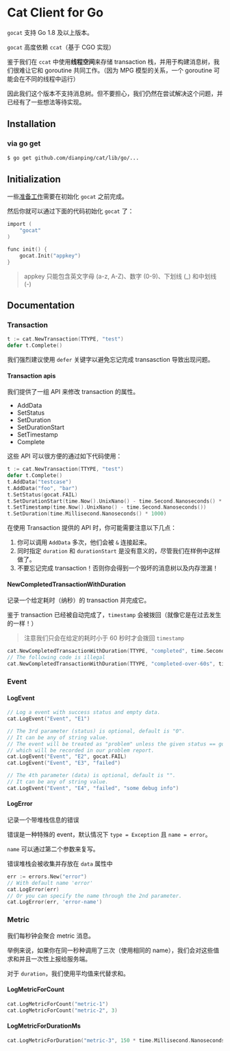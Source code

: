 # Cat Client for Go

`gocat` 支持 Go 1.8 及以上版本。

`gocat` 高度依赖 `ccat`（基于 CGO 实现）

鉴于我们在 `ccat` 中使用**线程空间**来存储 transaction 栈，并用于构建消息树，我们很难让它和 goroutine 共同工作。（因为 MPG 模型的关系，一个 goroutine 可能会在不同的线程中运行）

因此我们这个版本不支持消息树。但不要担心，我们仍然在尝试解决这个问题，并已经有了一些想法等待实现。

## Installation

### via go get

```bash
$ go get github.com/dianping/cat/lib/go/...
```

## Initialization

一些[准备工作](../_/preparations.zh-CN.md)需要在初始化 `gocat` 之前完成。

然后你就可以通过下面的代码初始化 `gocat` 了：

```c
import (
    "gocat"
)

func init() {
    gocat.Init("appkey")
}
```

> appkey 只能包含英文字母 (a-z, A-Z)、数字 (0-9)、下划线 (\_) 和中划线 (-)

## Documentation

### Transaction

```go
t := cat.NewTransaction(TTYPE, "test")
defer t.Complete()
```

我们强烈建议使用 `defer` 关键字以避免忘记完成 transasction 导致出现问题。

#### Transaction apis

我们提供了一组 API 来修改 transaction 的属性。

* AddData
* SetStatus
* SetDuration
* SetDurationStart
* SetTimestamp
* Complete

这些 API 可以很方便的通过如下代码使用：

```go
t := cat.NewTransaction(TTYPE, "test")
defer t.Complete()
t.AddData("testcase")
t.AddData("foo", "bar")
t.SetStatus(gocat.FAIL)
t.SetDurationStart(time.Now().UnixNano() - time.Second.Nanoseconds() * 5)
t.SetTimestamp(time.Now().UnixNano() - time.Second.Nanoseconds())
t.SetDuration(time.Millisecond.Nanoseconds() * 1000)
```

在使用 Transaction 提供的 API 时，你可能需要注意以下几点：

1. 你可以调用 `AddData` 多次，他们会被 `&` 连接起来。
2. 同时指定 `duration` 和 `durationStart` 是没有意义的，尽管我们在样例中这样做了。
3. 不要忘记完成 transaction！否则你会得到一个毁坏的消息树以及内存泄漏！

#### NewCompletedTransactionWithDuration

记录一个给定耗时（纳秒）的 transaction 并完成它。

鉴于 transaction 已经被自动完成了，`timestamp` 会被拨回（就像它是在过去发生的一样！）

> 注意我们只会在给定的耗时小于 60 秒时才会拨回 `timestamp`

```go
cat.NewCompletedTransactionWithDuration(TTYPE, "completed", time.Second.Nanoseconds() * 24)
// The following code is illegal
cat.NewCompletedTransactionWithDuration(TTYPE, "completed-over-60s", time.Second.Nanoseconds() * 65)
```

### Event

#### LogEvent

```go
// Log a event with success status and empty data.
cat.LogEvent("Event", "E1")

// The 3rd parameter (status) is optional, default is "0".
// It can be any of string value.
// The event will be treated as "problem" unless the given status == gocat.SUCCESS ("0")
// which will be recorded in our problem report.
cat.LogEvent("Event", "E2", gocat.FAIL)
cat.LogEvent("Event", "E3", "failed")

// The 4th parameter (data) is optional, default is "".
// It can be any of string value.
cat.LogEvent("Event", "E4", "failed", "some debug info")

```

#### LogError

记录一个带堆栈信息的错误

错误是一种特殊的 event，默认情况下 `type = Exception` 且 `name = error`。

`name` 可以通过第二个参数来复写。

错误堆栈会被收集并存放在 `data` 属性中

```go
err := errors.New("error")
// With default name 'error'
cat.LogError(err)
// Or you can specify the name through the 2nd parameter.
cat.LogError(err, 'error-name')
```

### Metric

我们每秒钟会聚合 metric 消息。

举例来说，如果你在同一秒种调用了三次（使用相同的 name），我们会对这些值求和并且一次性上报给服务端。

对于 `duration`，我们使用平均值来代替求和。

#### LogMetricForCount

```go
cat.LogMetricForCount("metric-1")
cat.LogMetricForCount("metric-2", 3)
```

#### LogMetricForDurationMs
```go
cat.LogMetricForDuration("metric-3", 150 * time.Millisecond.Nanoseconds())
```
